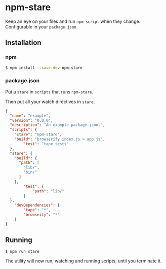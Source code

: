 # npm-stare

Keep an eye on your files and run `npm script` when they change. Configurable in your `package.json`.

## Installation

### npm

```sh
$ npm install --save-dev npm-stare
```

### package.json

Put a `stare` in `scripts` that runs `npm-stare`.

Then put all your watch directives in `stare`.

```json
{
  "name": "example",
  "version": "0.0.0",
  "description": "An example package.json.",
  "scripts": {
    "stare": "npm-stare",
    "build": "browserify index.js > app.js",
		"test": "tape tests"
  },
  "stare": {
    "build": {
      "path": [
        "lib/",
        "bin/"
      ]
    },
		"test": {
			"path": "lib/"
		}
  },
	"devDependencies": {
		"tape": "*",
		"browseify": "*"
	}
}
```

## Running

```shell
$ npm run stare
```

The utility will now run, watching and running scripts, until you terminate it.
